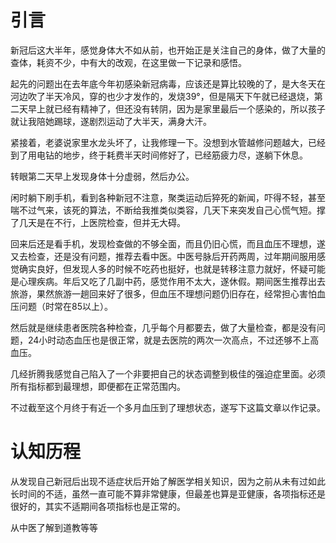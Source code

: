 <!-- 1696989241472 -->
<!-- 后疫情时代健康长寿建议 -->
<!-- 后疫情时代健康长寿建议 的前言 -->
<!--  -->
<!-- Think -->
# 引言
新冠后这大半年，感觉身体大不如从前，也开始正是关注自己的身体，做了大量的查体，耗资不少，中有大的改观，在这里做一下记录和感悟。

起先的问题出在去年底今年初感染新冠病毒，应该还是算比较晚的了，是大冬天在河边吹了半天冷风，穿的也少才发作的，发烧39°，但是隔天下午就已经退烧，第二天早上就已经有精神了，但还没有转阴，因为是家里最后一个感染的，所以孩子就让我陪她踢球，遂剧烈运动了大半天，满身大汗。

紧接着，老婆说家里水龙头坏了，让我修理一下。没想到水管越修问题越大，已经到了用电钻的地步，终于耗费半天时间修好了，已经筋疲力尽，遂躺下休息。

转眼第二天早上发现身体十分虚弱，然后办公。

闲时躺下刷手机，看到各种新冠不注意，聚类运动后猝死的新闻，吓得不轻，甚至喘不过气来，该死的算法，不断给我推类似类容，几天下来突发自己心慌气短。撑了几天是在不行，上医院检查，但并无大碍。

回来后还是看手机，发现检查做的不够全面，而且仍旧心慌，而且血压不理想，遂又去检查，还是没有问题，推荐去看中医。中医号脉后开药两周，过年期间服用感觉确实良好，但发现人多的时候不吃药也挺好，也就是转移注意力就好，怀疑可能是心理疾病。年后又吃了几副中药，感觉作用不太大，遂休假。期间医生推荐出去旅游，果然旅游一趟回来好了很多，但血压不理想问题仍旧存在，经常担心害怕血压问题（时常在85以上）。

然后就是继续患者医院各种检查，几乎每个月都要去，做了大量检查，都是没有问题，24小时动态血压也是很正常，就是去医院的两次一次高点，不过还够不上高血压。

几经折腾我感觉自己陷入了一个非要把自己的状态调整到极佳的强迫症里面。必须所有指标都到最理想，即便都在正常范围内。

不过截至这个月终于有近一个多月血压到了理想状态，遂写下这篇文章以作记录。

# 认知历程
从发现自己新冠后出现不适症状后开始了解医学相关知识，因为之前从未有过如此长时间的不适，虽然一直可能不算非常健康，但最差也算是亚健康，各项指标还是很好的，其实不适期间各项指标也是正常的。

从中医了解到道教等等



